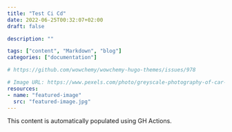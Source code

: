 ```yaml
---
title: "Test Ci Cd"
date: 2022-06-25T00:32:07+02:00
draft: false

description: ""

tags: ["content", "Markdown", "blog"]
categories: ["documentation"]

# https://github.com/wowchemy/wowchemy-hugo-themes/issues/978

# Image URL: https://www.pexels.com/photo/greyscale-photography-of-car-engine-190574/
resources:
- name: "featured-image"
  src: "featured-image.jpg"
---
```


This content is automatically populated using GH Actions.
